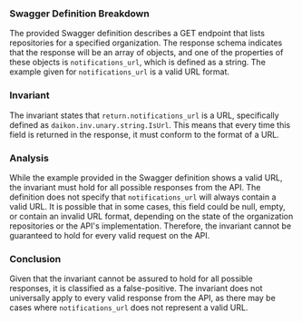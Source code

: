 ### Swagger Definition Breakdown
The provided Swagger definition describes a GET endpoint that lists repositories for a specified organization. The response schema indicates that the response will be an array of objects, and one of the properties of these objects is `notifications_url`, which is defined as a string. The example given for `notifications_url` is a valid URL format.

### Invariant
The invariant states that `return.notifications_url` is a URL, specifically defined as `daikon.inv.unary.string.IsUrl`. This means that every time this field is returned in the response, it must conform to the format of a URL.

### Analysis
While the example provided in the Swagger definition shows a valid URL, the invariant must hold for all possible responses from the API. The definition does not specify that `notifications_url` will always contain a valid URL. It is possible that in some cases, this field could be null, empty, or contain an invalid URL format, depending on the state of the organization repositories or the API's implementation. Therefore, the invariant cannot be guaranteed to hold for every valid request on the API.

### Conclusion
Given that the invariant cannot be assured to hold for all possible responses, it is classified as a false-positive. The invariant does not universally apply to every valid response from the API, as there may be cases where `notifications_url` does not represent a valid URL.
